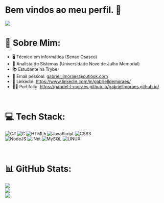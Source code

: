 # Bem vindos ao meu perfil. 🪿

[![](https://visitcount.itsvg.in/api?id=Gabriel-L-Moraes&icon=0&color=0)](https://visitcount.itsvg.in)


# 🤙 Sobre Mim:
* 🖥️ Técnico em informática (Senac Osasco)<br>
* 🧠 Analista de Sistemas (Universidade Nove de Julho Memorial)<br> 
* 📚 Estudante na Trybe <br>
* 📧 Email pessoal: gabriel_lmoraes@outlook.com<br>
* 👨 Linkedin: https://www.linkedin.com/in/gabrielldemoraes/<br>
* 👨‍🎓 Portifolio: https://gabriel-l-moraes.github.io/gabriellmoraes.github.io/

<br>

# 💻 Tech Stack:
![C#](https://img.shields.io/badge/c%23-%23239120.svg?style=flat&logo=c-sharp&logoColor=white) ![C](https://img.shields.io/badge/c-%2300599C.svg?style=flat&logo=c&logoColor=white) ![HTML5](https://img.shields.io/badge/html5-%23E34F26.svg?style=flat&logo=html5&logoColor=white) ![JavaScript](https://img.shields.io/badge/javascript-%23323330.svg?style=flat&logo=javascript&logoColor=%23F7DF1E) ![CSS3](https://img.shields.io/badge/css3-%231572B6.svg?style=flat&logo=css3&logoColor=white) <br>![NodeJS](https://img.shields.io/badge/node.js-6DA55F?style=flat&logo=node.js&logoColor=white) ![.Net](https://img.shields.io/badge/.NET-5C2D91?style=flat&logo=.net&logoColor=white) ![MySQL](https://img.shields.io/badge/mysql-%2300f.svg?style=flat&logo=mysql&logoColor=white) ![LINUX](https://img.shields.io/badge/Linux-FCC624?style=flat&logo=linux&logoColor=black)

<br>

# 📊 GitHub Stats:
![](https://github-readme-stats.vercel.app/api?username=Gabriel-L-Moraes&theme=nightowl&hide_border=false&include_all_commits=false&count_private=false)<br>
![](https://github-readme-streak-stats.herokuapp.com/?user=Gabriel-L-Moraes&theme=nightowl&hide_border=false)<br>
![](https://github-readme-stats.vercel.app/api/top-langs/?username=Gabriel-L-Moraes&theme=nightowl&hide_border=false&include_all_commits=false&count_private=false&layout=compact)





